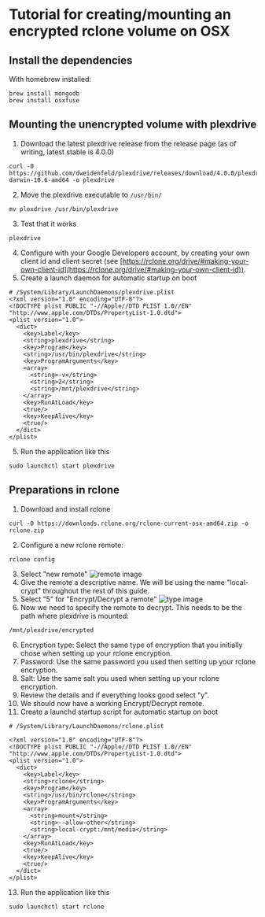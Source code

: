 # Tutorial for creating/mounting an encrypted rclone volume on OSX

## Install the dependencies
With homebrew installed:
```
brew install mongodb
brew install osxfuse
```
## Mounting the unencrypted volume with plexdrive
1. Download the latest plexdrive release from the release page (as of writing, latest stable is 4.0.0)
```
curl -0 https://github.com/dweidenfeld/plexdrive/releases/download/4.0.0/plexdrive-darwin-10.6-amd64 -o plexdrive
```
2. Move the plexdrive executable to `/usr/bin/`
```
mv plexdrive /usr/bin/plexdrive
```
3. Test that it works
```
plexdrive
```
4. Configure with your Google Developers account, by creating your own client id and client secret (see [https://rclone.org/drive/#making-your-own-client-id](https://rclone.org/drive/#making-your-own-client-id)).
5. Create a launch daemon for automatic startup on boot
```
# /System/Library/LaunchDaemons/plexdrive.plist
<?xml version="1.0" encoding="UTF-8"?>
<!DOCTYPE plist PUBLIC "-//Apple//DTD PLIST 1.0//EN" "http://www.apple.com/DTDs/PropertyList-1.0.dtd">
<plist version="1.0">
  <dict>
    <key>Label</key>
    <string>plexdrive</string>
    <key>Program</key>
    <string>/usr/bin/plexdrive</string>
    <key>ProgramArguments</key>
    <array>
      <string>-v</string>
      <string>2</string>
      <string>/mnt/plexdrive</string>
    </array>
    <key>RunAtLoad</key>
    <true/>
    <key>KeepAlive</key>
    <true/>
  </dict>
</plist>
```
5. Run the application like this
```
sudo launchctl start plexdrive
```

## Preparations in rclone
1. Download and install rclone
```
curl -O https://downloads.rclone.org/rclone-current-osx-amd64.zip -o rclone.zip
```
2. Configure a new rclone remote:
```
rclone config
```
3. Select "new remote"
![remote image](http://i.imgur.com/nOg64dy.png)
3. Give the remote a descriptive name. We will be using the name "local-crypt" throughout the rest of this guide.
4. Select "5" for "Encrypt/Decrypt a remote"
![type image](http://i.imgur.com/bLtWR7P.png)
5. Now we need to specify the remote to decrypt. This needs to be the path where plexdrive is mounted:
```
/mnt/plexdrive/encrypted
```
6. Encryption type: Select the same type of encryption that you initially chose when setting up your rclone encryption.
7. Password: Use the same password you used then setting up your rclone encryption.
8. Salt: Use the same salt you used when setting up your rclone encryption.
9. Review the details and if everything looks good select "y".
10. We should now have a working Encrypt/Decrypt remote.
11. Create a launchd startup script for automatic startup on boot
```
# /System/Library/LaunchDaemons/rclone.plist

<?xml version="1.0" encoding="UTF-8"?>
<!DOCTYPE plist PUBLIC "-//Apple//DTD PLIST 1.0//EN" "http://www.apple.com/DTDs/PropertyList-1.0.dtd">
<plist version="1.0">
  <dict>
    <key>Label</key>
    <string>rclone</string>
    <key>Program</key>
    <string>/usr/bin/rclone</string>
    <key>ProgramArguments</key>
    <array>
      <string>mount</string>
      <string>--allow-other</string>
      <string>local-crypt:/mnt/media</string>
    </array>
    <key>RunAtLoad</key>
    <true/>
    <key>KeepAlive</key>
    <true/>
  </dict>
</plist>
```
13. Run the application like this
```
sudo launchctl start rclone
```
